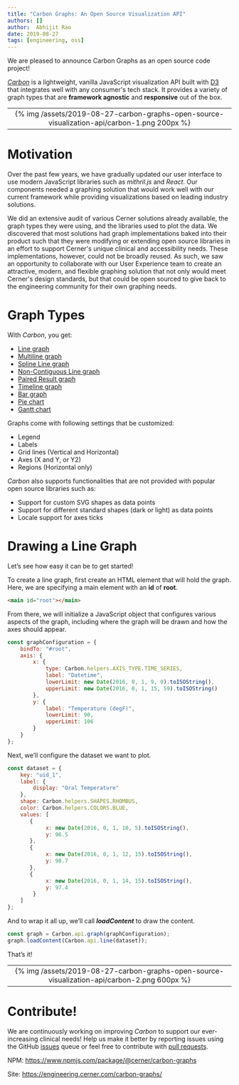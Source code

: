```yaml
---
title: "Carbon Graphs: An Open Source Visualization API"
authors: []
author:  Abhijit Rao
date: 2019-08-27
tags: [engineering, oss]
---
```


We are pleased to announce Carbon Graphs as an open source code project!

*[Carbon](https://github.com/cerner/carbon-graphs)* is a lightweight, vanilla JavaScript visualization API built with [D3](https://d3js.org/) that integrates well with any consumer's tech stack. It provides a variety of graph types that are **framework agnostic** and **responsive** out of the box.

<div align="center">
  <table>
    <tr>
      <td align="center">
        {% img /assets/2019-08-27-carbon-graphs-open-source-visualization-api/carbon-1.png 200px %}<br>
      </td>
    </tr>
  </table>
</div>

# Motivation
Over the past few years, we have gradually updated our user interface to use modern JavaScript libraries such as *mithril.js* and *React*. Our components needed a graphing solution that would work well with our current framework while providing visualizations based on leading industry solutions.

We did an extensive audit of various Cerner solutions already available, the graph types they were using, and the libraries used to plot the data. We discovered that most solutions had graph implementations baked into their product such that they were modifying or extending open source libraries in an effort to support Cerner's unique clinical and accessibility needs. These implementations, however, could not be broadly reused. As such, we saw an opportunity to collaborate with our User Experience team to create an attractive, modern, and flexible graphing solution that not only would meet Cerner's design standards, but that could be open sourced to give back to the engineering community for their own graphing needs.

# Graph Types
With *Carbon*, you get:

* [Line graph](https://engineering.cerner.com/carbon-graphs/#/line/simple)
* [Multiline graph](https://engineering.cerner.com/carbon-graphs/#/multi-line/simple)
* [Spline Line graph](https://engineering.cerner.com/carbon-graphs/#/spline/simple)
* [Non-Contiguous Line graph](https://engineering.cerner.com/carbon-graphs/#/non-contiguous-line/simple)
* [Paired Result graph](https://engineering.cerner.com/carbon-graphs/#/paired-result/simple)
* [Timeline graph](https://engineering.cerner.com/carbon-graphs/#/timeline/simple)
* [Bar graph](https://engineering.cerner.com/carbon-graphs/#/bar/simple)
* [Pie chart](https://engineering.cerner.com/carbon-graphs/#/pie/simple)
* [Gantt chart](https://engineering.cerner.com/carbon-graphs/#/gantt/simple)

Graphs come with following settings that be customized:

* Legend
* Labels
* Grid lines (Vertical and Horizontal)
* Axes (X and Y, or Y2)
* Regions (Horizontal only)

*Carbon* also supports functionalities that are not provided with popular open source libraries such as:

* Support for custom SVG shapes as data points
* Support for different standard shapes (dark or light) as data points
* Locale support for axes ticks

# Drawing a Line Graph

Let’s see how easy it can be to get started!

To create a line graph, first create an HTML element that will hold the graph. Here, we are specifying a main element with an **id** of **root**.

``` html
<main id="root"></main>
```

From there, we will initialize a JavaScript object that configures various aspects of the graph, including where the graph will be drawn and how the axes should appear.

``` js
const graphConfiguration = {
    bindTo: "#root",
    axis: {
        x: {
            type: Carbon.helpers.AXIS_TYPE.TIME_SERIES,
            label: "Datetime",
            lowerLimit: new Date(2016, 0, 1, 9, 0).toISOString(),
            upperLimit: new Date(2016, 0, 1, 15, 59).toISOString()
        },
        y: {
            label: "Temperature (degF)",
            lowerLimit: 90,
            upperLimit: 106
        }
    }
};

```

Next, we’ll configure the dataset we want to plot.

``` js
const dataset = {
    key: "uid_1",
    label: {
        display: "Oral Temperature"
    },
    shape: Carbon.helpers.SHAPES.RHOMBUS,
    color: Carbon.helpers.COLORS.BLUE,
    values: [
       {
            x: new Date(2016, 0, 1, 10, 5).toISOString(),
            y: 96.5
       },
       {
            x: new Date(2016, 0, 1, 12, 15).toISOString(),
            y: 98.7
       },
       {
            x: new Date(2016, 0, 1, 14, 15).toISOString(),
            y: 97.4
        }
    ]
};

```

And to wrap it all up, we’ll call ***loadContent*** to draw the content.

``` js
const graph = Carbon.api.graph(graphConfiguration);
graph.loadContent(Carbon.api.line(dataset));

```

That’s it!

<div align="center">
  <table>
    <tr>
      <td align="center">
        {% img /assets/2019-08-27-carbon-graphs-open-source-visualization-api/carbon-2.png 600px %}<br>
      </td>
    </tr>
  </table>
</div>

# Contribute!
We are continuously working on improving *Carbon* to support our ever-increasing clinical needs! Help us make it better by reporting issues using the GitHub [issues](https://github.com/cerner/carbon-graphs/issues) queue or feel free to contribute with [pull requests](https://github.com/cerner/carbon-graphs/pulls).

NPM: https://www.npmjs.com/package/@cerner/carbon-graphs

Site: https://engineering.cerner.com/carbon-graphs/
